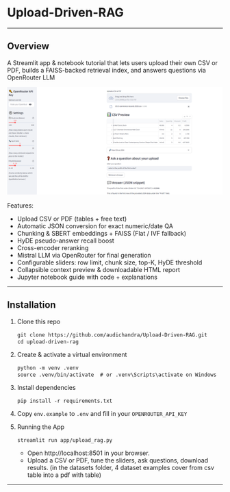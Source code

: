 # Upload-Driven-RAG

---

## Overview
A Streamlit app & notebook tutorial that lets users upload their own CSV or PDF, builds a FAISS-backed retrieval index, and answers questions via OpenRouter LLM 

![The streamlit app](https://github.com/audichandra/Upload-Driven-RAG/blob/main/results_img/qtest1.png)

Features: 
- Upload CSV or PDF (tables + free text)
- Automatic JSON conversion for exact numeric/date QA
- Chunking & SBERT embeddings + FAISS (Flat / IVF fallback)
- HyDE pseudo-answer recall boost
- Cross-encoder reranking
- Mistral LLM via OpenRouter for final generation
- Configurable sliders: row limit, chunk size, top-K, HyDE threshold
- Collapsible context preview & downloadable HTML report
- Jupyter notebook guide with code + explanations

---
## Installation 

1. Clone this repo
   ```
   git clone https://github.com/audichandra/Upload-Driven-RAG.git
   cd upload-driven-rag
   ```
2. Create & activate a virtual environment
   ```
   python -m venv .venv
   source .venv/bin/activate  # or .venv\Scripts\activate on Windows
   ```
3. Install dependencies
   ```
   pip install -r requirements.txt
   ```
4. Copy ```env.example``` to ```.env``` and fill in your ```OPENROUTER_API_KEY```
   
5. Running the App
   ```
   streamlit run app/upload_rag.py
   ```
   - Open http://localhost:8501 in your browser.
   - Upload a CSV or PDF, tune the sliders, ask questions, download results. (in the datasets folder, 4 dataset examples cover from csv table into a pdf with table)  



---
